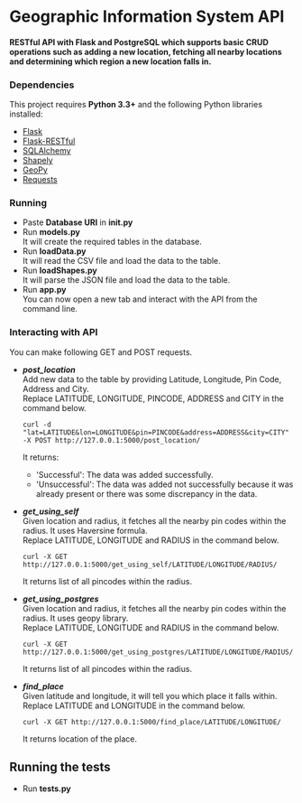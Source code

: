 # Geographic Information System API
#### RESTful API with Flask and PostgreSQL which supports basic CRUD operations such as adding a new location, fetching all nearby locations and determining which region a new location falls in.

### Dependencies

This project requires **Python 3.3+** and the following Python libraries installed:

* [Flask](http://flask.pocoo.org/)
* [Flask-RESTful](https://flask-restful.readthedocs.io/en/latest/installation.html)
* [SQLAlchemy](https://www.sqlalchemy.org/)
* [Shapely](https://pypi.python.org/pypi/Shapely)
* [GeoPy](https://pypi.python.org/pypi/geopy)
* [Requests](http://docs.python-requests.org/en/master/user/install/)

### Running

* Paste **Database URI** in **init.py**  
* Run **models.py**  
	It will create the required tables in the database.
* Run **loadData.py**  
	It will read the CSV file and load the data to the table.
* Run **loadShapes.py**  
	It will parse the JSON file and load the data to the table.
* Run **app.py**  
	You can now open a new tab and interact with the API from the command line.

### Interacting with API

You can make following GET and POST requests.

* *__post_location__*  
	Add new data to the table by providing Latitude, Longitude, Pin Code, Address and City.  
	Replace LATITUDE, LONGITUDE, PINCODE, ADDRESS and CITY in the command below.  
	``` 
	curl -d "lat=LATITUDE&lon=LONGITUDE&pin=PINCODE&address=ADDRESS&city=CITY" 
	-X POST http://127.0.0.1:5000/post_location/ 
	```  
	It returns:  
	* 'Successful': The data was added successfully.
	* 'Unsuccessful': The data was added not successfully because it was already present or there was some discrepancy in the data.

* *__get_using_self__*  
	Given location and radius, it fetches all the nearby pin codes within the radius. It uses Haversine formula.  
	Replace LATITUDE, LONGITUDE and RADIUS in the command below.  
	```
	curl -X GET http://127.0.0.1:5000/get_using_self/LATITUDE/LONGITUDE/RADIUS/ 
	```
	It returns list of all pincodes within the radius.  

* *__get_using_postgres__*  
	Given location and radius, it fetches all the nearby pin codes within the radius. It uses geopy library.  
	Replace LATITUDE, LONGITUDE and RADIUS in the command below.  
	``` 
	curl -X GET http://127.0.0.1:5000/get_using_postgres/LATITUDE/LONGITUDE/RADIUS/
	```  
	It returns list of all pincodes within the radius.

* *__find_place__*  
	Given latitude and longitude, it will tell you which place it falls within.  
	Replace LATITUDE and LONGITUDE in the command below.  
	``` 
	curl -X GET http://127.0.0.1:5000/find_place/LATITUDE/LONGITUDE/
	```  
	It returns location of the place.  

## Running the tests
* Run **tests.py**
